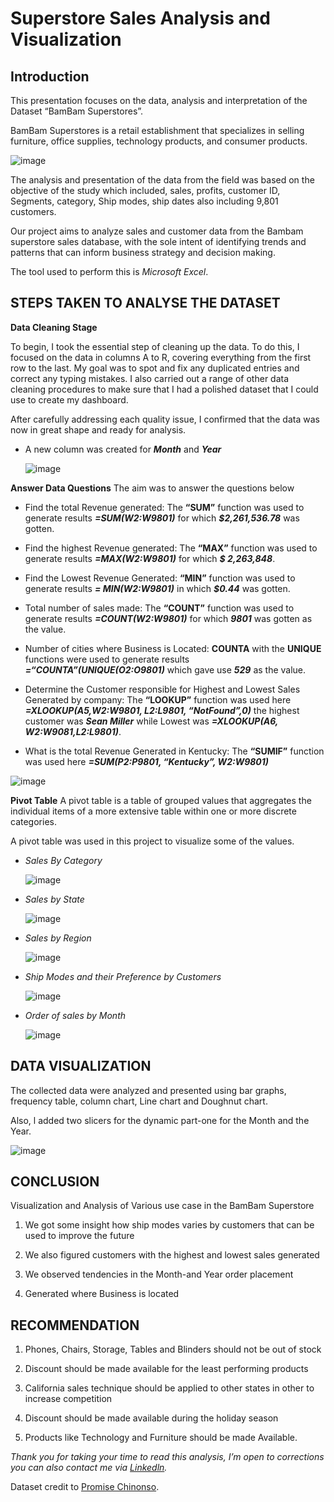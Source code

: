 # Superstore Sales Analysis and Visualization
## Introduction
This presentation focuses on the data, analysis and interpretation of the Dataset “BamBam Superstores”. 

BamBam Superstores is a retail establishment that specializes in selling furniture, office supplies, technology products, and consumer products.

![image](https://github.com/Aweesther/superstore_sales_analysis/assets/140074432/2cc2cfc5-f860-42e6-99b8-67ffee5bb0ff)

The analysis and presentation of the data from the field was based on the objective of the study which included, sales, profits, customer ID, Segments, category, Ship modes, ship dates also including 9,801 customers.

Our project aims to analyze sales and customer data from the Bambam superstore sales database, with the sole intent of identifying trends and patterns that can inform business strategy and decision making.

The tool used to perform this is _Microsoft Excel_.

## STEPS TAKEN TO ANALYSE THE DATASET
**Data Cleaning Stage**

To begin, I took the essential step of cleaning up the data. To do this, I focused on the data in columns A to R, covering everything from the first row to the last. My goal was to spot and fix any duplicated entries and correct any typing mistakes. I also carried out a range of other data cleaning procedures to make sure that I had a polished dataset that I could use to create my dashboard.
  
After carefully addressing each quality issue, I confirmed that the data was now in great shape and ready for analysis.

- A new column was created for **_Month_** and **_Year_**

  ![image](https://github.com/Aweesther/superstore_sales_analysis/assets/140074432/69cfd2c1-6469-4757-8264-fb76690432dc)

**Answer Data Questions**
The aim was to answer the questions below
- Find the total Revenue generated:
The **“SUM”** function was used to generate results **_=SUM(W2:W9801)_** for  which **_$2,261,536.78_** was gotten.

- Find the highest Revenue generated:
The **“MAX”** function was used to generate results **_=MAX(W2:W9801)_** for which **_$ 2,263,848_**.

- Find the Lowest Revenue Generated:
**“MIN”** function was used to generate results **_= MIN(W2:W9801)_** in which **_$0.44_** was gotten.

- Total number of sales made:
The **“COUNT”** function was used to generate results **_=COUNT(W2:W9801)_** for which **_9801_** was gotten as the value.

- Number of cities where Business is Located:
**COUNTA** with the **UNIQUE** functions were used to generate results **_=“COUNTA”(UNIQUE(O2:O9801)_** which gave use **_529_** as the value.

- Determine the Customer responsible for Highest and Lowest Sales Generated by company:
The **“LOOKUP”** function was used here **_=XLOOKUP(A5,W2:W9801, L2:L9801, “NotFound”,0)_** the highest customer was **_Sean Miller_** while Lowest was **_=XLOOKUP(A6, W2:W9081,L2:L9801)_**.

- What is the total Revenue Generated in Kentucky:
The **“SUMIF”** function was used here **_=SUM(P2:P9801, “Kentucky”, W2:W9801)_**

![image](https://github.com/Aweesther/superstore_sales_analysis/assets/140074432/a3d65e59-e3ee-4ce3-afa1-dbdb3a1457cf)

**Pivot Table**
A pivot table is a table of grouped values that aggregates the individual items of a more extensive table within one or more discrete categories. 

A pivot table was used in this project to visualize some of the values.
- _Sales By Category_

  ![image](https://github.com/Aweesther/superstore_sales_analysis/assets/140074432/8d8377ff-6143-49b5-819d-e7cce3db05d7)

- _Sales by State_
  
  ![image](https://github.com/Aweesther/superstore_sales_analysis/assets/140074432/0a44315e-ae2e-48f8-b3c5-e8d34332e290)

- _Sales by Region_

  ![image](https://github.com/Aweesther/superstore_sales_analysis/assets/140074432/6bf2df21-1754-4293-987b-340bae552139)

- _Ship Modes and their Preference by Customers_

  ![image](https://github.com/Aweesther/superstore_sales_analysis/assets/140074432/195c120c-e71c-4230-9426-587ba4d08ae7)

- _Order of sales by Month_

  ![image](https://github.com/Aweesther/superstore_sales_analysis/assets/140074432/8550585e-b3b1-4662-98c2-e027286b6bec)

## DATA VISUALIZATION
The collected data were analyzed and presented using bar graphs, frequency table, column chart, Line chart and Doughnut chart. 

Also, l added two slicers for the dynamic part-one for the Month and the Year.

![image](https://github.com/Aweesther/superstore_sales_analysis/assets/140074432/0de187f4-8039-4362-9e25-965443035bd8)

## CONCLUSION
Visualization and Analysis of Various use case in the BamBam Superstore

1. We got some insight how ship modes varies by customers that can be used to improve the future

2. We also figured customers with the highest and lowest sales generated

3. We observed tendencies in the Month-and Year order placement

4. Generated where Business is located

## RECOMMENDATION
1. Phones, Chairs, Storage, Tables and Blinders should not be out of stock

2. Discount should be made available for the least performing products

3. California sales technique should be applied to other states in other to increase competition

4. Discount should be made available during the holiday season

5. Products like Technology and Furniture should be made Available.

_Thank you for taking your time to read this analysis, I’m open to corrections you can also contact me via [Linkedln](https://www.linkedin.com/in/oluwayemisi-awe-68a016213)._

Dataset credit to [Promise Chinonso](https://medium.com/u/abe7d3b593f?source=post_page-----7ccb709d90fa--------------------------------).

